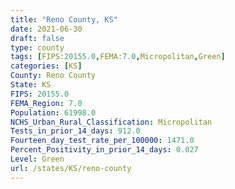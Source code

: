 ```yaml
---
title: "Reno County, KS"
date: 2021-06-30
draft: false
type: county
tags: [FIPS:20155.0,FEMA:7.0,Micropolitan,Green]
categories: [KS]
County: Reno County
State: KS
FIPS: 20155.0
FEMA_Region: 7.0
Population: 61998.0
NCHS_Urban_Rural_Classification: Micropolitan
Tests_in_prior_14_days: 912.0
Fourteen_day_test_rate_per_100000: 1471.0
Percent_Positivity_in_prior_14_days: 0.027
Level: Green
url: /states/KS/reno-county
---
```



